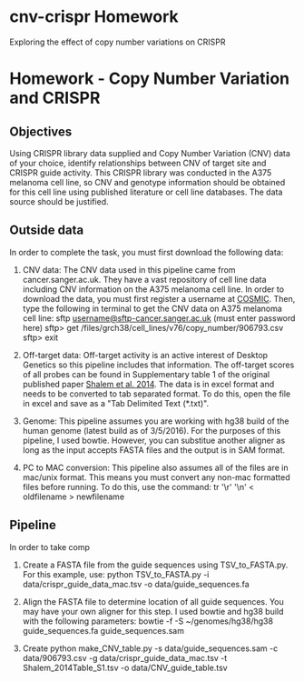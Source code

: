 # cnv-crispr Homework
Exploring the effect of copy number variations on CRISPR

# Homework - Copy Number Variation and CRISPR
## Objectives

Using CRISPR library data supplied and Copy Number Variation (CNV) data of your choice, identify relationships between CNV of target site and CRISPR guide activity. This CRISPR library was conducted in the A375 melanoma cell line, so CNV and genotype information should be obtained for this cell line using published literature or cell line databases. The data source should be justified.

## Outside data
In order to complete the task, you must first download the following data:
1. CNV data: The CNV data used in this pipeline came from cancer.sanger.ac.uk. They have a vast repository of cell line data including CNV information on the A375 melanoma cell line. In order to download the data, you must first register a username at [COSMIC](https://cancer.sanger.ac.uk/cosmic/register). Then, type the following in terminal to get the CNV data on A375 melanoma cell line:
sftp username@sftp-cancer.sanger.ac.uk
(must enter password here)
sftp> get /files/grch38/cell_lines/v76/copy_number/906793.csv
sftp> exit

2. Off-target data: Off-target activity is an active interest of Desktop Genetics so this pipeline includes that information. The off-target scores of all probes can be found in Supplementary table 1 of the original published paper [Shalem et al. 2014](http://www.ncbi.nlm.nih.gov/pubmed/24336571). The data is in excel format and needs to be converted to tab separated format. To do this, open the file in excel and save as a "Tab Delimited Text (*.txt)".

3. Genome: This pipeline assumes you are working with hg38 build of the human genome (latest build as of 3/5/2016). For the purposes of this pipeline, I used bowtie. However, you can substitue another aligner as long as the input accepts FASTA files and the output is in SAM format.

4. PC to MAC conversion: This pipeline also assumes all of the files are in mac/unix format. This means you must convert any non-mac formatted files before running. To do this, use the command:
tr '\r' '\n' < oldfilename > newfilename

## Pipeline
In order to take comp

1. Create a FASTA file from the guide sequences using TSV_to_FASTA.py. For this example, use:
python TSV_to_FASTA.py -i data/crispr_guide_data_mac.tsv -o data/guide_sequences.fa

2. Align the FASTA file to determine location of all guide sequences. You may have your own aligner for this step. I used bowtie and hg38 build with the following parameters:
bowtie -f -S ~/genomes/hg38/hg38 guide_sequences.fa guide_sequences.sam

3. Create 
python make_CNV_table.py -s data/guide_sequences.sam -c data/906793.csv -g data/crispr_guide_data_mac.tsv -t Shalem_2014Table_S1.tsv -o data/CNV_guide_table.tsv 


